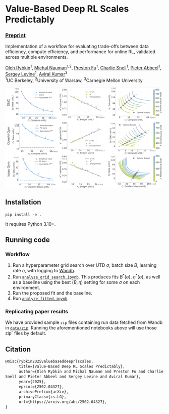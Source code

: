 # Value-Based Deep RL Scales Predictably
### [Preprint](https://arxiv.org/abs/2502.04327)

Implementation of a workflow for evaluating trade-offs between data efficiency,
compute efficiency, and performance for online RL, validated across multiple
environments.

 [Oleh Rybkin](https://people.eecs.berkeley.edu/~oleh/)<sup>1</sup>,
 [Michal Nauman](https://scholar.google.com/citations?user=GnEVRtQAAAAJ&hl=en)<sup>1,2</sup>,
 [Preston Fu](https://prestonfu.com/)<sup>1</sup>,
 [Charlie Snell](https://sea-snell.github.io/)<sup>1</sup>,
 [Pieter Abbeel](https://people.eecs.berkeley.edu/~pabbeel/)<sup>1</sup>,
 [Sergey Levine](https://people.eecs.berkeley.edu/~svlevine/)<sup>1</sup>,
 [Aviral Kumar](https://aviralkumar2907.github.io/)<sup>3</sup> <br>
 <sup>1</sup>UC Berkeley, <sup>2</sup>University of Warsaw, <sup>3</sup>Carnegie Mellon University

<img src='assets/scaling.png'/>

## Installation

```
pip install -e .
```

It requires Python 3.10+.

## Running code

### Workflow
1. Run a hyperparameter grid search over UTD $\sigma$, batch size $B$, learning rate $\eta$, with logging to [Wandb](https://wandb.ai/).
2. Run [`analyze_grid_search.ipynb`](analyze_grid_search.ipynb). This produces fits 
   $B^* (\sigma)$, $\eta^* (\sigma)$, as well as a baseline using the best $(B, \eta)$ 
   setting for some $\sigma$ on each environment.
3. Run the proposed fit and the baseline.
4. Run [`analyze_fitted.ipynb`](analyze_fitted.ipynb).

### Replicating paper results
We have provided sample `zip` files containing run data fetched from Wandb in 
[`data/zip`](data/zip). Running the aforementioned notebooks above will use those 
zip` files by default.

## Citation
```
@misc{rybkin2025valuebaseddeeprlscales,
      title={Value-Based Deep RL Scales Predictably}, 
      author={Oleh Rybkin and Michal Nauman and Preston Fu and Charlie Snell and Pieter Abbeel and Sergey Levine and Aviral Kumar},
      year={2025},
      eprint={2502.04327},
      archivePrefix={arXiv},
      primaryClass={cs.LG},
      url={https://arxiv.org/abs/2502.04327}, 
}
```